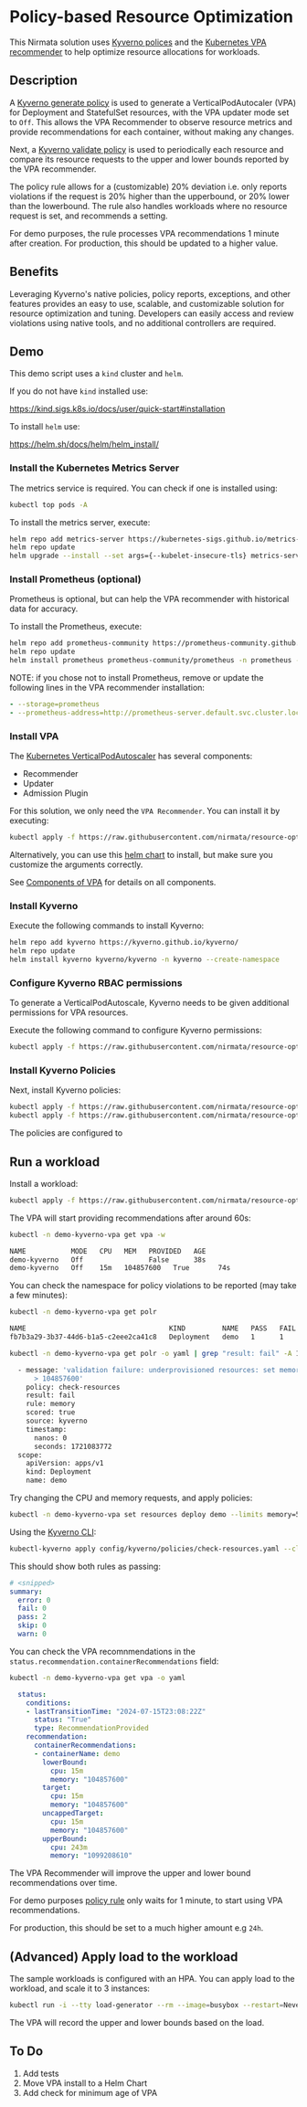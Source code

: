 # Policy-based Resource Optimization

This Nirmata solution uses [Kyverno polices](https://kyverno.io/) and the [Kubernetes VPA recommender](https://github.com/kubernetes/autoscaler/blob/master/vertical-pod-autoscaler/pkg/recommender/README.md) to help optimize resource allocations for workloads. 

## Description

A [Kyverno generate policy](./config/kyverno/policies/generate-vpa.yaml) is used to generate a VerticalPodAutocaler (VPA) for Deployment and StatefulSet resources, with the VPA updater mode set to `Off`. This allows the VPA Recommender to observe resource metrics and provide recommendations for each container, without making any changes.

Next, a [Kyverno validate policy](./config/kyverno/policies/generate-vpa.yaml) is used to periodically each resource and compare its resource requests to the upper and lower bounds reported by the VPA recommender. 

The policy rule allows for a (customizable) 20% deviation i.e. only reports violations if the request is 20% higher than the upperbound, or 20% lower than the lowerbound. The rule also handles workloads where no resource request is set, and recommends a setting.

For demo purposes, the rule processes VPA recommendations 1 minute after creation. For production, this should be updated to a higher value.

## Benefits

Leveraging Kyverno's native policies, policy reports, exceptions, and other features provides an easy to use, scalable, and customizable solution for resource optimization and tuning. Developers can easily access and review violations using native tools, and no additional controllers are required.

## Demo

This demo script uses a `kind` cluster and `helm`. 

If you do not have `kind` installed use:  

   https://kind.sigs.k8s.io/docs/user/quick-start#installation

To install `helm` use:

   https://helm.sh/docs/helm/helm_install/

### Install the Kubernetes Metrics Server

The metrics service is required. You can check if one is installed using:

```sh
kubectl top pods -A
```

To install the metrics server, execute:

```sh
helm repo add metrics-server https://kubernetes-sigs.github.io/metrics-server/
helm repo update
helm upgrade --install --set args={--kubelet-insecure-tls} metrics-server metrics-server/metrics-server --namespace kube-system
```

### Install Prometheus (optional)

Prometheus is optional, but can help the VPA recommender with historical data for accuracy. 

To install the Prometheus, execute:

```sh
helm repo add prometheus-community https://prometheus-community.github.io/helm-charts
helm repo update
helm install prometheus prometheus-community/prometheus -n prometheus --create-namespace
```

NOTE: if you chose not to install Prometheus, remove or update the following lines in the VPA recommender installation:

```yaml
- --storage=prometheus
- --prometheus-address=http://prometheus-server.default.svc.cluster.local:80
```

### Install VPA

The [Kubernetes VerticalPodAutoscaler](https://kubernetes.io/docs/concepts/workloads/autoscaling/) has several components:
* Recommender
* Updater
* Admission Plugin

For this solution, we only need the `VPA Recommender`. You can install it by executing:

```sh
kubectl apply -f https://raw.githubusercontent.com/nirmata/resource-optimizer/main/config/vpa/install-vpa-recommender.yaml
```

Alternatively, you can use this [helm chart](https://artifacthub.io/packages/helm/fairwinds-stable/vpa) to install, but make sure you customize the arguments correctly.

See [Components of VPA](https://github.com/kubernetes/autoscaler/tree/master/vertical-pod-autoscaler#components-of-vpa) for details on all components.


### Install Kyverno

Execute the following commands to install Kyverno:

```sh
helm repo add kyverno https://kyverno.github.io/kyverno/
helm repo update
helm install kyverno kyverno/kyverno -n kyverno --create-namespace
```

### Configure Kyverno RBAC permissions

To generate a VerticalPodAutoscale, Kyverno needs to be given additional permissions for VPA resources.

Execute the following command to configure Kyverno permissions:

```sh
kubectl apply -f https://raw.githubusercontent.com/nirmata/resource-optimizer/main/config/kyverno/rbac.yaml
```

### Install Kyverno Policies

Next, install Kyverno policies:

```sh
kubectl apply -f https://raw.githubusercontent.com/nirmata/resource-optimizer/main/config/kyverno/policies/generate-vpa.yaml
kubectl apply -f https://raw.githubusercontent.com/nirmata/resource-optimizer/main/config/kyverno/policies/check-resources.yaml
```

The policies are configured to 

## Run a workload

Install a workload:

```sh
kubectl apply -f https://raw.githubusercontent.com/nirmata/resource-optimizer/main/config/workload/demo-kyverno-vpa.yaml
```

The VPA will start providing recommendations after around 60s:

```sh
kubectl -n demo-kyverno-vpa get vpa -w
```

```sh
NAME           MODE   CPU   MEM   PROVIDED   AGE
demo-kyverno   Off                False      38s
demo-kyverno   Off    15m   104857600   True       74s
```

You can check the namespace for policy violations to be reported (may take a few minutes):

```sh
kubectl -n demo-kyverno-vpa get polr
```

```sh
NAME                                   KIND         NAME   PASS   FAIL   WARN   ERROR   SKIP   AGE
fb7b3a29-3b37-44d6-b1a5-c2eee2ca41c8   Deployment   demo   1      1      0      0       0      3s
```

```sh
kubectl -n demo-kyverno-vpa get polr -o yaml | grep "result: fail" -A 10 -B 3
```

```sh
  - message: 'validation failure: underprovisioned resources: set memory.request (50Mi)
      > 104857600'
    policy: check-resources
    result: fail
    rule: memory
    scored: true
    source: kyverno
    timestamp:
      nanos: 0
      seconds: 1721083772
  scope:
    apiVersion: apps/v1
    kind: Deployment
    name: demo
```

Try changing the CPU and memory requests, and apply policies:

```sh
kubectl -n demo-kyverno-vpa set resources deploy demo --limits memory=500Mi --requests memory=500Mi
```

Using the [Kyverno CLI](https://kyverno.io/docs/kyverno-cli/install/):

```sh
kubectl-kyverno apply config/kyverno/policies/check-resources.yaml --cluster  -p -n demo-kyverno-vpa
```

This should show both rules as passing:

```yaml
# <snipped>
summary:
  error: 0
  fail: 0
  pass: 2
  skip: 0
  warn: 0
```

You can check the VPA recomnmendations in the `status.recommendation.containerRecommendations` field:

```sh
kubectl -n demo-kyverno-vpa get vpa -o yaml
```

```yaml
  status:
    conditions:
    - lastTransitionTime: "2024-07-15T23:08:22Z"
      status: "True"
      type: RecommendationProvided
    recommendation:
      containerRecommendations:
      - containerName: demo
        lowerBound:
          cpu: 15m
          memory: "104857600"
        target:
          cpu: 15m
          memory: "104857600"
        uncappedTarget:
          cpu: 15m
          memory: "104857600"
        upperBound:
          cpu: 243m
          memory: "1099208610"
```

The VPA Recommender will improve the upper and lower bound recommendations over time.

For demo purposes [policy rule](./config/kyverno/policies/check-resources.yaml) only waits for 1 minute, to start using VPA recommendations. 

For production, this should be set to a much higher amount e.g `24h`.


## (Advanced) Apply load to the workload

The sample workloads is configured with an HPA. You can apply load to the workload, and scale it to 3 instances:

```sh
kubectl run -i --tty load-generator --rm --image=busybox --restart=Never -- /bin/sh -c "while sleep 0.01; do wget -q -O- http://demo.demo-kyverno-vpa.svc.cluster.local:80; done"
```

The VPA will record the upper and lower bounds based on the load.

## To Do

1. Add tests
2. Move VPA install to a Helm Chart
3. Add check for minimum age of VPA

